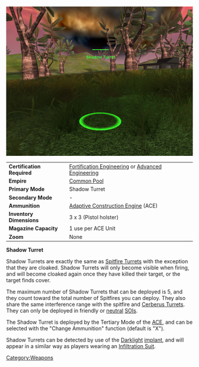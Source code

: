 ![](images/ShadowTurret.jpg "ShadowTurret.jpg")

|                            |                                                                                                                                    |
| -------------------------- | ---------------------------------------------------------------------------------------------------------------------------------- |
| **Certification Required** | [Fortification Engineering](Fortification_Engineering.md "wikilink") or [Advanced Engineering](Advanced_Engineering.md "wikilink") |
| **Empire**                 | [Common Pool](Common_Pool.md "wikilink")                                                                                           |
| **Primary Mode**           | Shadow Turret                                                                                                                      |
| **Secondary Mode**         | \-                                                                                                                                 |
| **Ammunition**             | [Adaptive Construction Engine](Adaptive_Construction_Engine.md "wikilink") (ACE)                                                   |
| **Inventory Dimensions**   | 3 x 3 (Pistol holster)                                                                                                             |
| **Magazine Capacity**      | 1 use per ACE Unit                                                                                                                 |
| **Zoom**                   | None                                                                                                                               |

**Shadow Turret**

Shadow Turrets are exactly the same as [Spitfire
Turrets](Adaptive_Construction_Engine.md#Spitfire_Turret "wikilink") with
the exception that they are cloaked. Shadow Turrets will only become
visible when firing, and will become cloaked again once they have killed
their target, or the target finds cover.

The maximum number of Shadow Turrets that can be deployed is 5, and they
count toward the total number of Spitfires you can deploy. They also
share the same interference range with the spitfire and [Cerberus
Turrets](Cerberus_Turret.md "wikilink"). They can only be deployed in
friendly or [neutral](neutral.md "wikilink") [SOIs](SOI.md "wikilink").

The Shadow Turret is deployed by the Tertiary Mode of the
[ACE](ACE.md "wikilink"), and can be selected with the "Change Ammunition"
function (default is "X").

Shadow Turrets can be detected by use of the
[Darklight](Darklight.md "wikilink") [implant](implant.md "wikilink"), and
will appear in a similar way as players wearing an [Infiltration
Suit](Infiltration_Suit.md "wikilink").

[Category:Weapons](Category:Weapons.md "wikilink")
